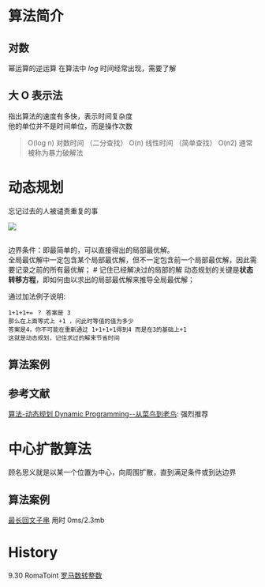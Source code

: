 # 算法简介
## 对数
幂运算的逆运算
在算法中 *log* 时间经常出现，需要了解


## 大 O 表示法
指出算法的速度有多快，表示时间复杂度  
他的单位并不是时间单位，而是操作次数

> O(log n) 对数时间 （二分查找）
> O(n) 线性时间 （简单查找）
> O(n2) 通常被称为暴力破解法





# 动态规划
忘记过去的人被谴责重复的事

![](https://user-gold-cdn.xitu.io/2019/9/16/16d3923b83a0bb27?w=359&h=140&f=png&s=17620)

## 
边界条件：即最简单的，可以直接得出的局部最优解。  
全局最优解中一定包含某个局部最优解，但不一定包含前一个局部最优解，因此需要记录之前的所有最优解； # 记住已经解决过的局部的解 
动态规划的关键是**状态转移方程**，即如何由以求出的局部最优解来推导全局最优解；

通过加法例子说明:
```cassandraql
1+1+1+= ？ 答案是 3  
那么在上面等式上 +1 ，问此时等值的值为多少  
答案是4，你不可能在重新通过 1+1+1+1得到4 而是在3的基础上+1    
这就是动态规划，记住求过的解来节省时间  
```
## 算法案例


## 参考文献
[算法-动态规划 Dynamic Programming--从菜鸟到老鸟](https://blog.csdn.net/u013309870/article/details/75193592): 强烈推荐

# 中心扩散算法
顾名思义就是以某一个位置为中心，向周围扩散，直到满足条件或到达边界

## 算法案例
[最长回文子串](https://github.com/lucasIsfyf/go_baselearn/blob/master/learn/algorithm/leetcode/LongestPalindrome.go)
用时 0ms/2.3mb



# History
9.30 RomaToint [罗马数转整数](https://github.com/lucasIsfyf/go_baselearn/blob/master/learn/algorithm/leetcode/RomaToint.go)

